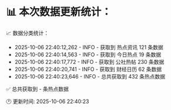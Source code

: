 📊 本次数据更新统计：
==========================

📈 数据分类统计：
- 2025-10-06 22:40:12,262 - INFO - 获取到 热点资讯 121 条数据
- 2025-10-06 22:40:14,563 - INFO - 获取到 今日热点 19 条数据
- 2025-10-06 22:40:17,772 - INFO - 获取到 公社热帖 230 条数据
- 2025-10-06 22:40:20,741 - INFO - 获取到 财经日历 62 条数据
- 2025-10-06 22:40:23,646 - INFO - 总共获取到 432 条热点数据

✅ 总共获取到 - 条热点数据

🕐 更新时间: 2025-10-06 22:40:23

